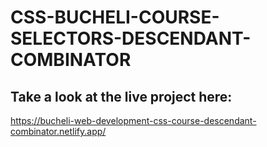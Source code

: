 # CSS-BUCHELI-COURSE-SELECTORS-DESCENDANT-COMBINATOR

## Take a look at the live project here:
https://bucheli-web-development-css-course-descendant-combinator.netlify.app/
